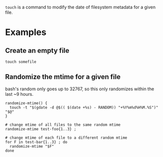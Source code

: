 `touch` is a command to modify the date of filesystem metadata for a given file.

# Examples

## Create an empty file

`touch somefile`

## Randomize the mtime for a given file

bash's random only goes up to 32767, so this only randomizes within the last ~9 hours.

```
randomize-mtime() {
  touch -t "$(gdate -d @$(( $(date +%s) - RANDOM)) "+%Y%m%d%H%M.%S")" "$@"
}

# change mtime of all files to the same random mtime
randomize-mtime test-foo{1..3} ;

# change mtime of each file to a different random mtime
for F in test-bar{1..3} ; do
  randomize-mtime "$F"
done
```
